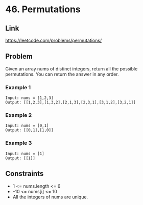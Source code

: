 # 46. Permutations

## Link
https://leetcode.com/problems/permutations/ 

## Problem
Given an array nums of distinct integers, return all the possible permutations. You can return the answer in any order.

### Example 1
```
Input: nums = [1,2,3]
Output: [[1,2,3],[1,3,2],[2,1,3],[2,3,1],[3,1,2],[3,2,1]]
```

### Example 2
```
Input: nums = [0,1]
Output: [[0,1],[1,0]]
```

### Example 3
```
Input: nums = [1]
Output: [[1]]
```

## Constraints
- 1 <= nums.length <= 6
- -10 <= nums[i] <= 10
- All the integers of nums are unique.